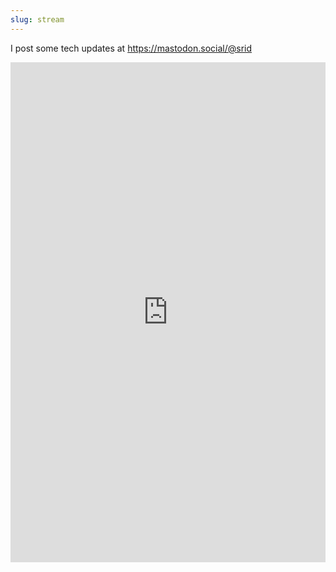 ```yaml
---
slug: stream
---
```


I post some tech updates at https://mastodon.social/@srid

<iframe allowfullscreen sandbox="allow-top-navigation allow-scripts" width="100% !important" height="800" style="border: none;" src="https://www.mastofeed.com/apiv2/feed?userurl=https%3A%2F%2Fmastodon.social%2Fusers%2Fsrid&theme=auto&size=70&header=false&replies=false&boosts=false"></iframe>